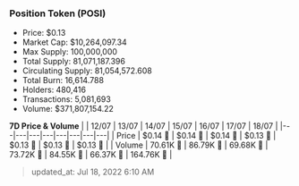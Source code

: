 
  ### Position Token (POSI)
  - Price: $0.13
  - Market Cap: $10,264,097.34
  - Max Supply: 100,000,000
  - Total Supply: 81,071,187.396
  - Circulating Supply: 81,054,572.608
  - Total Burn: 16,614.788
  - Holders: 480,416
  - Transactions: 5,081,693
  - Volume: $371,807,154.22

  **7D Price & Volume**
  | | 12&#x2F;07 | 13&#x2F;07 | 14&#x2F;07 | 15&#x2F;07 | 16&#x2F;07 | 17&#x2F;07 | 18&#x2F;07 |
  |---|---|---|---|---|---|---|---|
  | Price | $0.14 🔻 | $0.14 🔻 | $0.14 🚀 | $0.13 🔻 | $0.13 🚀 | $0.13 🔻 | $0.13 🔻 |
  | Volume | 70.61K 🔻 | 86.79K 🚀 | 69.68K 🔻 | 73.72K 🚀 | 84.55K 🚀 | 66.37K 🔻 | 164.76K 🚀 |

  > updated_at: Jul 18, 2022 6:10 AM
